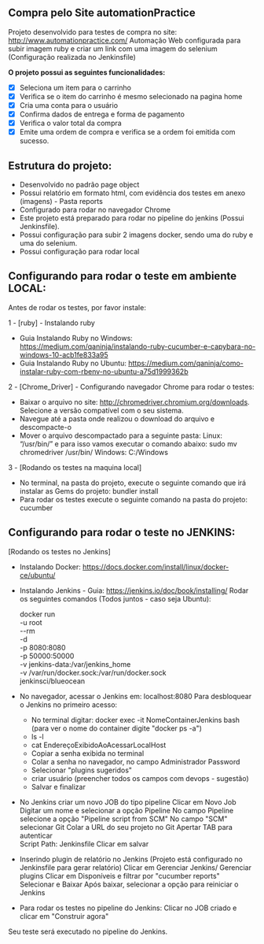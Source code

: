 ## Compra pelo Site automationPractice

Projeto desenvolvido para testes de compra no site: http://www.automationpractice.com/
Automação Web configurada para subir imagem ruby e criar um link com uma imagem do selenium (Configuração realizada no 
Jenkinsfile)

**O projeto possui as seguintes funcionalidades:**
- [x] Seleciona um item para o carrinho
- [x] Verifica se o item do carrinho é mesmo selecionado na pagina home
- [x] Cria uma conta para o usuário
- [x] Confirma dados de entrega e forma de pagamento
- [x] Verifica o valor total da compra
- [x] Emite uma ordem de compra e verifica se a ordem foi emitida com sucesso.

## Estrutura do projeto:
- Desenvolvido no padrão page object
- Possui relatório em formato html, com evidência dos testes em anexo (imagens) - Pasta reports
- Configurado para rodar no navegador Chrome
- Este projeto está preparado para rodar no pipeline do jenkins (Possui Jenkinsfile).
- Possui configuração para subir 2 imagens docker, sendo uma do ruby e uma do selenium.
- Possui configuração para rodar local

## Configurando para rodar o teste em ambiente LOCAL:
Antes de rodar os testes, por favor instale:

1 - [ruby] - Instalando ruby
- Guia Instalando Ruby no Windows: https://medium.com/qaninja/instalando-ruby-cucumber-e-capybara-no-windows-10-acb1fe833a95
- Guia Instalando Ruby no Ubuntu: https://medium.com/qaninja/como-instalar-ruby-com-rbenv-no-ubuntu-a75d1999362b


2 - [Chrome_Driver] - Configurando navegador Chrome para rodar o testes:
- Baixar o arquivo no site: http://chromedriver.chromium.org/downloads. Selecione a versão compatível com o seu sistema.
- Navegue até a pasta onde realizou o download do arquivo e descompacte-o 
- Mover o arquivo descompactado para a seguinte pasta:
	Linux:
   		“/usr/bin/” e para isso vamos executar o comando abaixo:
   		sudo mv chromedriver /usr/bin/
	Windows:
   		C:/Windows

3 - [Rodando os testes na maquina local]
- No terminal, na pasta do projeto, execute o seguinte comando que irá instalar as Gems do projeto:
	bundler install
- Para rodar os testes execute o seguinte comando na pasta do projeto:
	cucumber

## Configurando para rodar o teste no JENKINS:
[Rodando os testes no Jenkins]

- Instalando Docker: https://docs.docker.com/install/linux/docker-ce/ubuntu/

- Instalando Jenkins - Guia: https://jenkins.io/doc/book/installing/
  Rodar os seguintes comandos (Todos juntos - caso seja Ubuntu):
  
  docker run \
  -u root \
  --rm \
  -d \
  -p 8080:8080 \
  -p 50000:50000 \
  -v jenkins-data:/var/jenkins_home \
  -v /var/run/docker.sock:/var/run/docker.sock \
  jenkinsci/blueocean

- No navegador, acessar o Jenkins em: localhost:8080
  Para desbloquear o Jenkins no primeiro acesso:
     - No terminal digitar: docker exec -it NomeContainerJenkins bash (para ver o nome do container digite "docker ps -a")
     - ls -l
     - cat EndereçoExibidoAoAcessarLocalHost
     - Copiar a senha exibida no terminal
     - Colar a senha no navegador, no campo Administrador Password
     - Selecionar "plugins sugeridos"
     - criar usuário (preencher todos os campos com devops - sugestão)
     - Salvar e finalizar
      
- No Jenkins criar um novo JOB do tipo pipeline
  Clicar em Novo Job
  Digitar um nome e selecionar a opção Pipeline
  No campo Pipeline selecione a opção "Pipeline script from SCM"
  No campo "SCM" selecionar Git
  Colar a URL do seu projeto no Git
  Apertar TAB para autenticar  
  Script Path: Jenkinsfile
  Clicar em salvar
  
 - Inserindo plugin de relatório no Jenkins (Projeto está configurado no Jenkinsfile para gerar relatório)
  Clicar em Gerenciar Jenkins/ Gerenciar plugins
  Clicar em Disponíveis e filtrar por "cucumber reports"
  Selecionar e Baixar
  Após baixar, selecionar a opção para reiniciar o Jenkins

- Para rodar os testes no pipeline do Jenkins:
	Clicar no JOB criado e clicar em "Construir agora"
  
 Seu teste será executado no pipeline do Jenkins.


